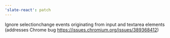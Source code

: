```yaml
---
'slate-react': patch
---
```


Ignore selectionchange events originating from input and textarea elements (addresses Chrome bug https://issues.chromium.org/issues/389368412)

